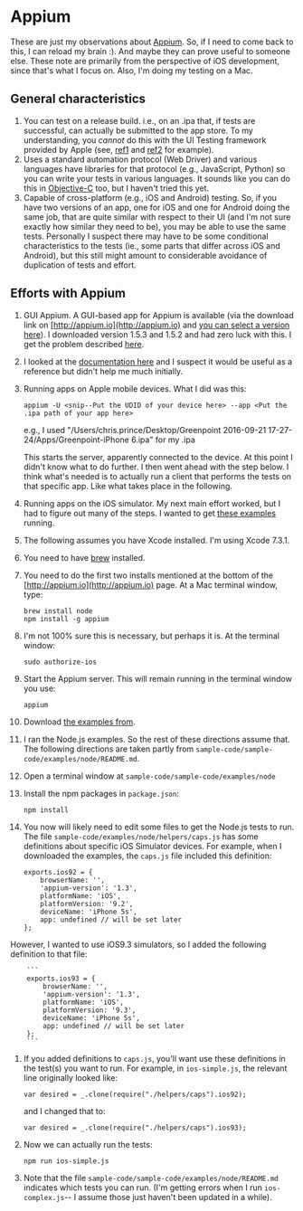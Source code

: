 # Appium

These are just my observations about [Appium](http://appium.io). So, if I need to come back to this, I can reload my brain :). And maybe they can prove useful to someone else. These note are primarily from the perspective of iOS development, since that's what I focus on. Also, I'm doing my testing on a Mac.

## General characteristics

1. You can test on a release build. i.e., on an .ipa that, if tests are successful, can actually be submitted to the app store. To my understanding, you *cannot* do this with the UI Testing framework provided by Apple (see, [ref1](https://forums.developer.apple.com/thread/29609) and [ref2](http://stackoverflow.com/questions/34623029/is-there-a-way-to-run-xctestui-against-an-archived-build-ipa) for example). 
1. Uses a standard automation protocol (Web Driver) and various languages have libraries for that protocol (e.g., JavaScript, Python) so you can write your tests in various languages. It sounds like you can do this in [Objective-C](https://github.com/appium/selenium-objective-c) too, but I haven't tried this yet.
1. Capable of cross-platform (e.g., iOS and Android) testing. So, if you have two versions of an app, one for iOS and one for Android doing the same job, that are quite similar with respect to their UI (and I'm not sure exactly how similar they need to be), you may be able to use the same tests. Personally I suspect there may have to be some conditional characteristics to the tests (ie., some parts that differ across iOS and Android), but this still might amount to considerable avoidance of duplication of tests and effort.

## Efforts with Appium

1. GUI Appium. A GUI-based app for Appium is available (via the download link on [http://appium.io](http://appium.io) and [you can select a version here](https://bitbucket.org/appium/appium.app/downloads/)). I downloaded version 1.5.3 and 1.5.2 and had zero luck with this. I get the problem described [here](https://discuss.appium.io/t/cannot-start-appium-server-and-launch-inspector-after-upgrading-to-1-5-2/10098/18).

1. I looked at the [documentation here](http://appium.io/slate/en/master/?ruby#about-appium) and I suspect it would be useful as a reference but didn't help me much initially.

1. Running apps on Apple mobile devices. What I did was this:
	
	`appium -U <snip--Put the UDID of your device here> --app <Put the .ipa path of your app here>`
	
	e.g., I used "/Users/chris.prince/Desktop/Greenpoint 2016-09-21 17-27-24/Apps/Greenpoint-iPhone 6.ipa" for my .ipa
	
	This starts the server, apparently connected to the device. At this point I didn't know what to do further. I then went ahead with the step below. I think what's needed is to actually run a client that performs the tests on that specific app. Like what takes place in the following. 

1. Running apps on the iOS simulator. My next main effort worked, but I had to figure out many of the steps. I wanted to get [these examples](https://github.com/appium/sample-code) running. 

  1. The following assumes you have Xcode installed. I'm using Xcode 7.3.1.
  1. You need to have [brew](http://brew.sh) installed. 
  1. You need to do the first two installs mentioned at the bottom of the [http://appium.io](http://appium.io) page. At a Mac terminal window, type:

        ```
        brew install node  
        npm install -g appium 
        ```

  1. I'm not 100% sure this is necessary, but perhaps it is. At the terminal window:
  
        ```
        sudo authorize-ios
        ```
        
  1. Start the Appium server. This will remain running in the terminal window you use:

        ```
        appium
        ```

  1. Download [the examples from](https://github.com/appium/sample-code).
  	
  1. I ran the Node.js examples. So the rest of these directions assume that. The following directions are taken partly from `sample-code/sample-code/examples/node/README.md`.
  
  1. Open a terminal window at `sample-code/sample-code/examples/node`
  	
  1. Install the npm packages in `package.json`:

        ```
        npm install
        ```

  1. You now will likely need to edit some files to get the Node.js tests to run. The file `sample-code/examples/node/helpers/caps.js` has some definitions about specific iOS Simulator devices. For example, when I downloaded the examples, the `caps.js` file included this definition:

        ```
        exports.ios92 = {
            browserName: '',
            'appium-version': '1.3',
            platformName: 'iOS',
            platformVersion: '9.2',
            deviceName: 'iPhone 5s',
            app: undefined // will be set later
        };
        ```
        
  However, I wanted to use iOS9.3 simulators, so I added the following definition to that file:

        ```
        exports.ios93 = {
            browserName: '',
            'appium-version': '1.3',
            platformName: 'iOS',
            platformVersion: '9.3',
            deviceName: 'iPhone 5s',
            app: undefined // will be set later
        };
        ```	
        
  1. If you added definitions to `caps.js`, you'll want use these definitions in the test(s) you want to run. For example, in `ios-simple.js`, the relevant line originally looked like:

        ```
        var desired = _.clone(require("./helpers/caps").ios92);
        ```
        
  	 and I changed that to:
     
        ```  	 
        var desired = _.clone(require("./helpers/caps").ios93);
        ```  	 

  1. Now we can actually run the tests:

        ```
        npm run ios-simple.js
        ```  
        
  1. Note that the file `sample-code/sample-code/examples/node/README.md` indicates which tests you can run. (I'm getting errors when I run `ios-complex.js`-- I assume those just haven't been updated in a while).
  